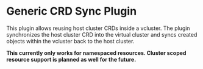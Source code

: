 # Generic CRD Sync Plugin

This plugin allows reusing host cluster CRDs inside a vcluster. The plugin synchronizes the host cluster CRD into the virtual cluster and syncs created objects within the vcluster back to the host cluster. 

**This currently only works for namespaced resources. Cluster scoped resource support is planned as well for the future.**

